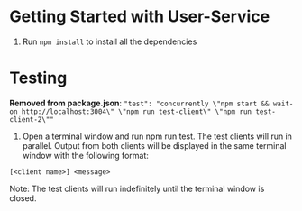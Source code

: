 # Getting Started with User-Service

1. Run `npm install` to install all the dependencies

# Testing
**Removed from package.json**: `"test": "concurrently \"npm start && wait-on http://localhost:3004\" \"npm run test-client\" \"npm run test-client-2\""`

1. Open a terminal window and run npm run test. The test clients will run in parallel. Output from both clients will be displayed in the same terminal window with the following format:

```
[<client name>] <message>
```

Note: The test clients will run indefinitely until the terminal window is closed.
